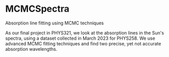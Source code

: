 # MCMCSpectra
Absorption line fitting using MCMC techniques

As our final project in PHYS321, we look at the absorption lines in the Sun's spectra, using a dataset collected in March 2023 for PHYS258. We use advanced MCMC fitting techniques and find two precise, yet not accurate absorption wavelengths.
